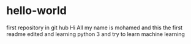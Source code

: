 # hello-world
first repository in git hub 
Hi All
my name is mohamed and this the first readme edited 
and learning python 3
and try to learn machine learning 
